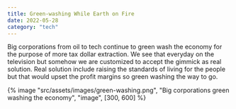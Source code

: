 ```yaml
---
title: Green-washing While Earth on Fire
date: 2022-05-28
category: "tech"
---
```


Big corporations from oil to tech continue to green wash the economy for the purpose of more tax dollar extraction. We see that everyday on the television but somehow we are customized to accept the gimmick as real solution. Real solution include raising the standards of living for the people but that would upset the profit margins so green washing the way to go.

<!-- excerpt -->

{% image "src/assets/images/green-washing.png", "Big corporations green washing the economy", "image", [300, 600] %}
